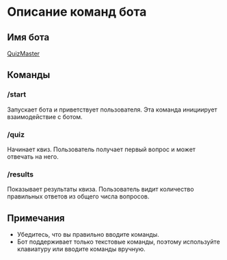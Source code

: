 # Описание команд бота

## Имя бота
[QuizMaster](t.me/AV_Quizbot) 

## Команды

### /start
Запускает бота и приветствует пользователя. Эта команда инициирует взаимодействие с ботом.

### /quiz
Начинает квиз. Пользователь получает первый вопрос и может отвечать на него.

### /results
Показывает результаты квиза. Пользователь видит количество правильных ответов из общего числа вопросов.

## Примечания
- Убедитесь, что вы правильно вводите команды.
- Бот поддерживает только текстовые команды, поэтому используйте клавиатуру или вводите команды вручную.